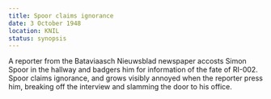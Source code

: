 ```yaml
---
title: Spoor claims ignorance
date: 3 October 1948
location: KNIL
status: synopsis
---
```


A reporter from the Bataviaasch Nieuwsblad newspaper accosts Simon Spoor in the hallway and badgers him for information of the fate of RI-002. Spoor claims ignorance, and grows visibly annoyed when the reporter press him, breaking off the interview and slamming the door to his office.
